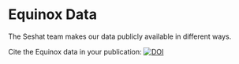 # Equinox Data

The Seshat team makes our data publicly available in different ways.

Cite the Equinox data in your publication: [![DOI](https://zenodo.org/badge/501738681.svg)](https://zenodo.org/badge/latestdoi/501738681)
